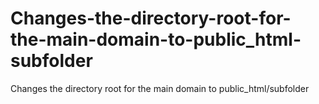 # Changes-the-directory-root-for-the-main-domain-to-public_html-subfolder
Changes the directory root for the main domain to public_html/subfolder

